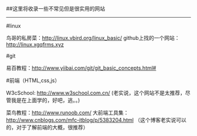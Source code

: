 ##这里将收录一些不常见但是很实用的网站

***


#linux

鸟哥的私房菜：http://linux.vbird.org/linux_basic/
github上找的一个网站：http://linux.xgqfrms.xyz



#git

易百教程：http://www.yiibai.com/git/git_basic_concepts.html#



#前端（HTML,css,js）

W3cSchool: http://www.w3school.com.cn/
(老实说，这个网站不是太推荐，尽管我是在上面学的，好吧，逃。。)

菜鸟教程：http://www.runoob.com/
大前端工具集：http://www.cnblogs.com/mfc-itblog/p/5383204.html
（这个博客老实说可以的，对于了解前端的大概，很推荐）


